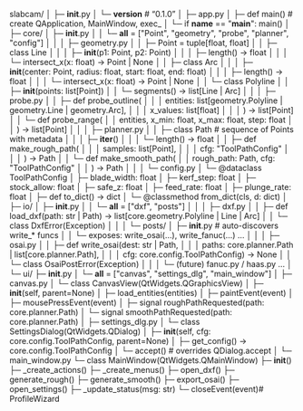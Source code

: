 slabcam/
│
├─ __init__.py
│   └─ __version__            # “0.1.0”
│
├─ app.py
│   ├─ def main()             # create QApplication, MainWindow, exec_
│   └─ if __name__ == "__main__": main()
│
├─ core/
│   ├─ __init__.py
│   │   └─ __all__ = ["Point", "geometry", "probe", "planner", "config"]
│   │
│   ├─ geometry.py
│   │   ├─ Point = tuple[float, float]
│   │   ├─ class Line
│   │   │     ├─ __init__(p1: Point, p2: Point)
│   │   │     ├─ length() -> float
│   │   │     └─ intersect_x(x: float) -> Point | None
│   │   ├─ class Arc
│   │   │     ├─ __init__(center: Point, radius: float, start: float, end: float)
│   │   │     ├─ length() -> float
│   │   │     └─ intersect_x(x: float) -> Point | None
│   │   └─ class Polyline
│   │         ├─ __init__(points: list[Point])
│   │         └─ segments() -> list[Line | Arc]
│   │
│   ├─ probe.py
│   │   ├─ def probe_outline(
│   │   │        entities: list[geometry.Polyline | geometry.Line | geometry.Arc],
│   │   │        x_values: list[float]
│   │   │   ) -> list[Point]
│   │   └─ def probe_range(
│   │         entities, x_min: float, x_max: float, step: float
│   │       ) -> list[Point]
│   │
│   ├─ planner.py
│   │   ├─ class Path               # sequence of Points with metadata
│   │   │     ├─ __iter__()
│   │   │     └─ length() -> float
│   │   ├─ def make_rough_path(
│   │   │        samples: list[Point],
│   │   │        cfg: "ToolPathConfig"
│   │   │   ) -> Path
│   │   └─ def make_smooth_path(
│   │         rough_path: Path, cfg: "ToolPathConfig"
│   │       ) -> Path
│   │
│   └─ config.py
│         └─ @dataclass ToolPathConfig
│              ├─ blade_width: float
│              ├─ kerf_step: float
│              ├─ stock_allow: float
│              ├─ safe_z: float
│              ├─ feed_rate: float
│              ├─ plunge_rate: float
│              ├─ def to_dict() -> dict
│              └─ @classmethod from_dict(cls, d: dict)
│
├─ io/
│   ├─ __init__.py
│   │   └─ __all__ = ["dxf", "posts"]
│   │
│   ├─ dxf.py
│   │   ├─ def load_dxf(path: str | Path) -> list[core.geometry.Polyline | Line | Arc]
│   │   └─ class DxfError(Exception)
│   │
│   └─ posts/
│       ├─ __init__.py             # auto-discovers write_* funcs
│       │   └─ exposes: write_osai(…), write_fanuc(…) …
│       │
│       ├─ osai.py
│       │   ├─ def write_osai(dest: str | Path,
│       │   │                  paths: core.planner.Path | list[core.planner.Path],
│       │   │                  cfg: core.config.ToolPathConfig) -> None
│       │   └─ class OsaiPostError(Exception)
│       │
│       └─ (future) fanuc.py / haas.py …
│
└─ ui/
    ├─ __init__.py
    │   └─ __all__ = ["canvas", "settings_dlg", "main_window"]
    │
    ├─ canvas.py
    │   └─ class CanvasView(QtWidgets.QGraphicsView)
    │         ├─ __init__(self, parent=None)
    │         ├─ load_entities(entities)
    │         ├─ paintEvent(event)
    │         ├─ mousePressEvent(event)
    │         ├─ signal roughPathRequested(path: core.planner.Path)
    │         └─ signal smoothPathRequested(path: core.planner.Path)
    │
    ├─ settings_dlg.py
    │   └─ class SettingsDialog(QtWidgets.QDialog)
    │         ├─ __init__(self, cfg: core.config.ToolPathConfig, parent=None)
    │         ├─ get_config() -> core.config.ToolPathConfig
    │         └─ accept()                         # overrides QDialog.accept
    │
    └─ main_window.py
          └─ class MainWindow(QtWidgets.QMainWindow)
                ├─ __init__()
                ├─ _create_actions()
                ├─ _create_menus()
                ├─ open_dxf()
                ├─ generate_rough()
                ├─ generate_smooth()
                ├─ export_osai()
                ├─ open_settings()
                ├─ _update_status(msg: str)
                └─ closeEvent(event)#   P r o f i l e W i z a r d  
 